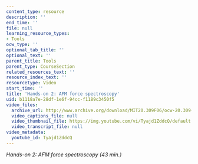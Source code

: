 ```yaml
---
content_type: resource
description: ''
end_time: ''
file: null
learning_resource_types:
- Tools
ocw_type: ''
optional_tab_title: ''
optional_text: ''
parent_title: Tools
parent_type: CourseSection
related_resources_text: ''
resource_index_text: ''
resourcetype: Video
start_time: ''
title: 'Hands-on 2: AFM force spectroscopy'
uid: b1118a7e-28df-1e6f-94cc-f1189c3450f5
video_files:
  archive_url: http://www.archive.org/download/MIT20.309F06/ocw-20.309-2007-07-12-hands-on_300k.mp4
  video_captions_file: null
  video_thumbnail_file: https://img.youtube.com/vi/Tyajd1ZddcQ/default.jpg
  video_transcript_file: null
video_metadata:
  youtube_id: Tyajd1ZddcQ
---
```


_Hands-on 2: AFM force spectroscopy (43 min.)_




